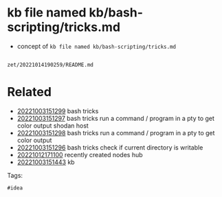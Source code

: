 # kb file named kb/bash-scripting/tricks.md

- concept of `kb file named kb/bash-scripting/tricks.md`

```
```

` zet/20221014190259/README.md `

# Related

- [20221003151299](/zet/20221003151299/README.md) bash tricks
- [20221003151297](/zet/20221003151297/README.md) bash tricks run a command / program in a pty to get color output shodan host
- [20221003151298](/zet/20221003151298/README.md) bash tricks run a command / program in a pty to get color output
- [20221003151296](/zet/20221003151296/README.md) bash tricks check if current directory is writable
- [20221012171100](/zet/20221012171100/README.md) recently created nodes hub
- [20221003151443](/zet/20221003151443/README.md) kb

Tags:

    #idea
